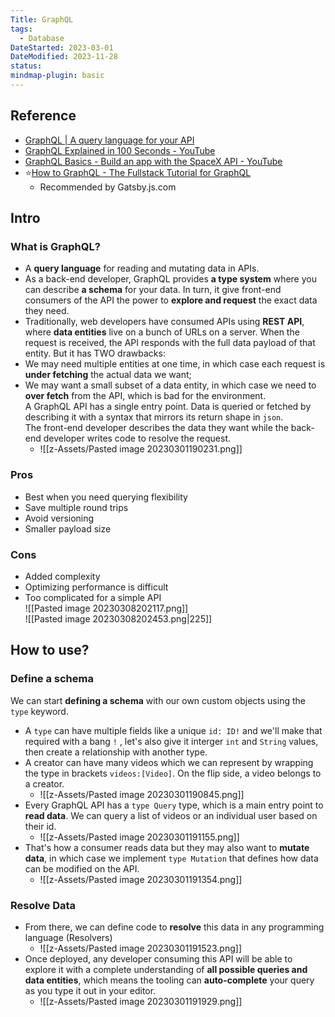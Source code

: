 ```yaml
---
Title: GraphQL
tags:
  - Database
DateStarted: 2023-03-01
DateModified: 2023-11-28
status: 
mindmap-plugin: basic
---
```


## Reference
- [GraphQL | A query language for your API](https://graphql.org/)  
- [GraphQL Explained in 100 Seconds - YouTube](https://www.youtube.com/watch?v=eIQh02xuVw4)  
- [GraphQL Basics - Build an app with the SpaceX API - YouTube](https://www.youtube.com/watch?v=7wzR4Ig5pTI)
- ⭐[How to GraphQL - The Fullstack Tutorial for GraphQL](https://www.howtographql.com/)
	- Recommended by Gatsby.js.com
## Intro
### What is GraphQL?
- A **query language** for reading and mutating data in APIs.  
- As a back-end developer, GraphQL provides **a type system** where you can describe **a schema** for your data. In turn, it give front-end consumers of the API the power to **explore and request** the exact data they need.  
- Traditionally, web developers have consumed APIs using **REST API**, where **data entities** live on a bunch of URLs on a server. When the request is received, the API responds with the full data payload of that entity. But it has TWO drawbacks:
- We may need multiple entities at one time, in which case each request is **under fetching** the actual data we want;
- We may want a small subset of a data entity, in which case we need to **over fetch** from the API, which is bad for the environment.  
  A GraphQL API has a single entry point. Data is queried or fetched by describing it with a syntax that mirrors its return shape in `json`.  
  The front-end developer describes the data they want while the back-end developer writes code to resolve the request.  
  - ![[z-Assets/Pasted image 20230301190231.png]]

### Pros

- Best when you need querying flexibility
- Save multiple round trips
- Avoid versioning
- Smaller payload size

### Cons

- Added complexity
- Optimizing performance is difficult
- Too complicated for a simple API  
  ![[Pasted image 20230308202117.png]]  
  ![[Pasted image 20230308202453.png|225]]
## How to use?

### Define a schema

We can start **defining a schema** with our own custom objects using the `type` keyword.

- A `type` can have multiple fields like a unique `id: ID!` and we'll make that required with a bang `!` , let's also give it interger `int` and `String` values, then create a relationship with another type.
- A creator can have many videos which we can represent by wrapping the type in brackets `videos:[Video]`. On the flip side, a video belongs to a creator.
  - ![[z-Assets/Pasted image 20230301190845.png]]
- Every GraphQL API has a `type Query` type, which is a main entry point to **read data**. We can query a list of videos or an individual user based on their id.
  - ![[z-Assets/Pasted image 20230301191155.png]]
- That's how a consumer reads data but they may also want to **mutate data**, in which case we implement `type Mutation` that defines how data can be modified on the API.
  - ![[z-Assets/Pasted image 20230301191354.png]]

### Resolve Data

- From there, we can define code to **resolve** this data in any programming language (Resolvers)
  - ![[z-Assets/Pasted image 20230301191523.png]]
- Once deployed, any developer consuming this API will be able to explore it with a complete understanding of **all possible queries and data entities**, which means the tooling can **auto-complete** your query as you type it out in your editor.
  - ![[z-Assets/Pasted image 20230301191929.png]]
